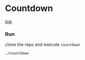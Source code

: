 # Countdown

[link](https://en.wikipedia.org/wiki/Countdown_(game_show))


### Run

clone the repo and execute `countdown`

```bash
./countdown
```

